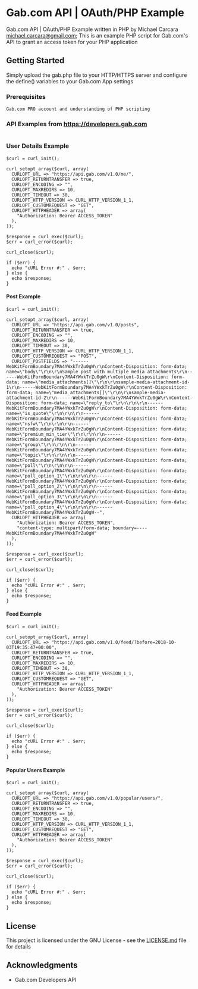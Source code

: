 # Gab.com API | OAuth/PHP Example

Gab.com API | OAuth/PHP Example written in PHP by Michael Carcara <michael.carcara@gmail.com>;
This is an example PHP script for Gab.com's API to grant an access token for your PHP application
		

## Getting Started

Simply upload the gab.php file to your HTTP/HTTPS server and configure the define() variables to your Gab.com App settings


### Prerequisites

```
Gab.com PRO account and understanding of PHP scripting 
```

### API Examples from https://developers.gab.com
```
```
### User Details Example

```
$curl = curl_init();

curl_setopt_array($curl, array(
  CURLOPT_URL => "https://api.gab.com/v1.0/me/",
  CURLOPT_RETURNTRANSFER => true,
  CURLOPT_ENCODING => "",
  CURLOPT_MAXREDIRS => 10,
  CURLOPT_TIMEOUT => 30,
  CURLOPT_HTTP_VERSION => CURL_HTTP_VERSION_1_1,
  CURLOPT_CUSTOMREQUEST => "GET",
  CURLOPT_HTTPHEADER => array(
    "Authorization: Bearer ACCESS_TOKEN"
  ),
));

$response = curl_exec($curl);
$err = curl_error($curl);

curl_close($curl);

if ($err) {
  echo "cURL Error #:" . $err;
} else {
  echo $response;
}
```

#### Post Example

```
$curl = curl_init();

curl_setopt_array($curl, array(
  CURLOPT_URL => "https://api.gab.com/v1.0/posts",
  CURLOPT_RETURNTRANSFER => true,
  CURLOPT_ENCODING => "",
  CURLOPT_MAXREDIRS => 10,
  CURLOPT_TIMEOUT => 30,
  CURLOPT_HTTP_VERSION => CURL_HTTP_VERSION_1_1,
  CURLOPT_CUSTOMREQUEST => "POST",
  CURLOPT_POSTFIELDS => "------WebKitFormBoundary7MA4YWxkTrZu0gW\r\nContent-Disposition: form-data; name=\"body\"\r\n\r\nSample post with multiple media attachments\r\n------WebKitFormBoundary7MA4YWxkTrZu0gW\r\nContent-Disposition: form-data; name=\"media_attachments[]\"\r\n\r\nsample-media-attachment-id-1\r\n------WebKitFormBoundary7MA4YWxkTrZu0gW\r\nContent-Disposition: form-data; name=\"media_attachments[]\"\r\n\r\nsample-media-attachment-id-2\r\n------WebKitFormBoundary7MA4YWxkTrZu0gW\r\nContent-Disposition: form-data; name=\"reply_to\"\r\n\r\n\r\n------WebKitFormBoundary7MA4YWxkTrZu0gW\r\nContent-Disposition: form-data; name=\"is_quote\"\r\n\r\n\r\n------WebKitFormBoundary7MA4YWxkTrZu0gW\r\nContent-Disposition: form-data; name=\"nsfw\"\r\n\r\n\r\n------WebKitFormBoundary7MA4YWxkTrZu0gW\r\nContent-Disposition: form-data; name=\"premium_min_tier\"\r\n\r\n\r\n------WebKitFormBoundary7MA4YWxkTrZu0gW\r\nContent-Disposition: form-data; name=\"group\"\r\n\r\n\r\n------WebKitFormBoundary7MA4YWxkTrZu0gW\r\nContent-Disposition: form-data; name=\"topic\"\r\n\r\n\r\n------WebKitFormBoundary7MA4YWxkTrZu0gW\r\nContent-Disposition: form-data; name=\"poll\"\r\n\r\n\r\n------WebKitFormBoundary7MA4YWxkTrZu0gW\r\nContent-Disposition: form-data; name=\"poll_option_1\"\r\n\r\n\r\n------WebKitFormBoundary7MA4YWxkTrZu0gW\r\nContent-Disposition: form-data; name=\"poll_option_2\"\r\n\r\n\r\n------WebKitFormBoundary7MA4YWxkTrZu0gW\r\nContent-Disposition: form-data; name=\"poll_option_3\"\r\n\r\n\r\n------WebKitFormBoundary7MA4YWxkTrZu0gW\r\nContent-Disposition: form-data; name=\"poll_option_4\"\r\n\r\n\r\n------WebKitFormBoundary7MA4YWxkTrZu0gW--",
  CURLOPT_HTTPHEADER => array(
    "Authorization: Bearer ACCESS_TOKEN",
    "content-type: multipart/form-data; boundary=----WebKitFormBoundary7MA4YWxkTrZu0gW"
  ),
));

$response = curl_exec($curl);
$err = curl_error($curl);

curl_close($curl);

if ($err) {
  echo "cURL Error #:" . $err;
} else {
  echo $response;
}
```

#### Feed Example

```
$curl = curl_init();

curl_setopt_array($curl, array(
  CURLOPT_URL => "https://api.gab.com/v1.0/feed/?before=2018-10-03T19:35:47+00:00",
  CURLOPT_RETURNTRANSFER => true,
  CURLOPT_ENCODING => "",
  CURLOPT_MAXREDIRS => 10,
  CURLOPT_TIMEOUT => 30,
  CURLOPT_HTTP_VERSION => CURL_HTTP_VERSION_1_1,
  CURLOPT_CUSTOMREQUEST => "GET",
  CURLOPT_HTTPHEADER => array(
    "Authorization: Bearer ACCESS_TOKEN"
  ),
));

$response = curl_exec($curl);
$err = curl_error($curl);

curl_close($curl);

if ($err) {
  echo "cURL Error #:" . $err;
} else {
  echo $response;
}
```

#### Popular Users Example

```
$curl = curl_init();

curl_setopt_array($curl, array(
  CURLOPT_URL => "https://api.gab.com/v1.0/popular/users/",
  CURLOPT_RETURNTRANSFER => true,
  CURLOPT_ENCODING => "",
  CURLOPT_MAXREDIRS => 10,
  CURLOPT_TIMEOUT => 30,
  CURLOPT_HTTP_VERSION => CURL_HTTP_VERSION_1_1,
  CURLOPT_CUSTOMREQUEST => "GET",
  CURLOPT_HTTPHEADER => array(
    "Authorization: Bearer ACCESS_TOKEN"
  ),
));

$response = curl_exec($curl);
$err = curl_error($curl);

curl_close($curl);

if ($err) {
  echo "cURL Error #:" . $err;
} else {
  echo $response;
}
```

## License

This project is licensed under the GNU License - see the [LICENSE.md](LICENSE.md) file for details

## Acknowledgments

* Gab.com Developers API
